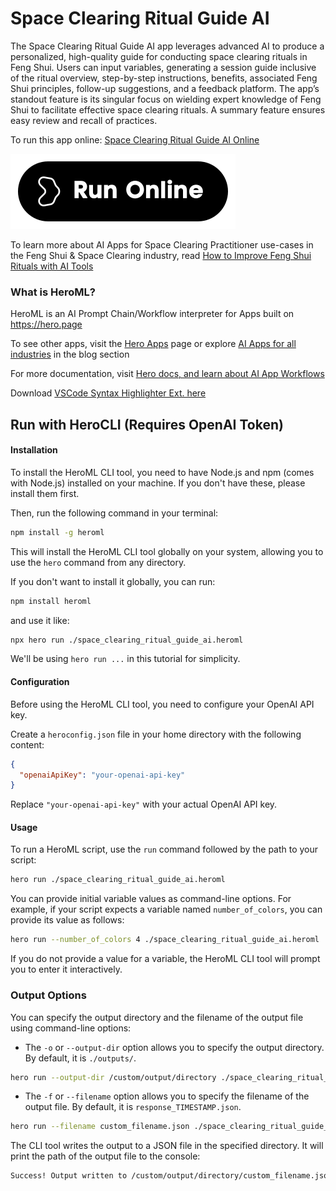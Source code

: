 # Space Clearing Ritual Guide AI

The Space Clearing Ritual Guide AI app leverages advanced AI to produce a personalized, high-quality guide for conducting space clearing rituals in Feng Shui. Users can input variables, generating a session guide inclusive of the ritual overview, step-by-step instructions, benefits, associated Feng Shui principles, follow-up suggestions, and a feedback platform. The app’s standout feature is its singular focus on wielding expert knowledge of Feng Shui to facilitate effective space clearing rituals. A summary feature ensures easy review and recall of practices.

To run this app online: [Space Clearing Ritual Guide AI Online](https://hero.page/app/space-clearing-ritual-guide-ai-feng-shui-ritual-ai-guide/9m2JFvPLg1YireO4PJ5J)

[![Run Space Clearing Ritual Guide AI Online](/assets/run.svg)](https://hero.page/app/space-clearing-ritual-guide-ai-feng-shui-ritual-ai-guide/9m2JFvPLg1YireO4PJ5J)

To learn more about AI Apps for Space Clearing Practitioner use-cases in the Feng Shui & Space Clearing industry, read [How to Improve Feng Shui Rituals with AI Tools](https://hero.page/blog/ai/feng-shui-and-space-clearing/how-to-improve-feng-shui-rituals-with-ai-tools/170874)

### What is HeroML?
HeroML is an AI Prompt Chain/Workflow interpreter for Apps built on https://hero.page 

To see other apps, visit the [Hero Apps](https://hero.page/apps) page or explore [AI Apps for all industries](https://hero.page/blog) in the blog section

For more documentation, visit [Hero docs, and learn about AI App Workflows](https://hero.page/tutorials/introduction-to-heroml)

Download [VSCode Syntax Highlighter Ext. here](https://marketplace.visualstudio.com/items?itemName=hero-page.heroml)

## Run with HeroCLI (Requires OpenAI Token)

#### Installation

To install the HeroML CLI tool, you need to have Node.js and npm (comes with Node.js) installed on your machine. If you don't have these, please install them first. 

Then, run the following command in your terminal:

```bash
npm install -g heroml
```

This will install the HeroML CLI tool globally on your system, allowing you to use the `hero` command from any directory.

If you don't want to install it globally, you can run:

```bash
npm install heroml
```

and use it like:

```bash
npx hero run ./space_clearing_ritual_guide_ai.heroml
```

We'll be using `hero run ...` in this tutorial for simplicity.

#### Configuration

Before using the HeroML CLI tool, you need to configure your OpenAI API key. 

Create a `heroconfig.json` file in your home directory with the following content:

```json
{
  "openaiApiKey": "your-openai-api-key"
}
```

Replace `"your-openai-api-key"` with your actual OpenAI API key.

#### Usage

To run a HeroML script, use the `run` command followed by the path to your script:

```bash
hero run ./space_clearing_ritual_guide_ai.heroml
```

You can provide initial variable values as command-line options. For example, if your script expects a variable named `number_of_colors`, you can provide its value as follows:

```bash
hero run --number_of_colors 4 ./space_clearing_ritual_guide_ai.heroml
```

If you do not provide a value for a variable, the HeroML CLI tool will prompt you to enter it interactively.

### Output Options

You can specify the output directory and the filename of the output file using command-line options:

- The `-o` or `--output-dir` option allows you to specify the output directory. By default, it is `./outputs/`.

```bash
hero run --output-dir /custom/output/directory ./space_clearing_ritual_guide_ai.heroml
```

- The `-f` or `--filename` option allows you to specify the filename of the output file. By default, it is `response_TIMESTAMP.json`.

```bash
hero run --filename custom_filename.json ./space_clearing_ritual_guide_ai.heroml
```

The CLI tool writes the output to a JSON file in the specified directory. It will print the path of the output file to the console:

```bash
Success! Output written to /custom/output/directory/custom_filename.json
```

